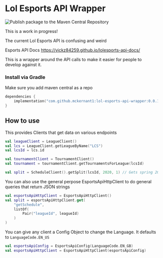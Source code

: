 # Lol Esports API Wrapper
![Publish package to the Maven Central Repository](https://github.com/mckernant1/LolEsportsApiWrapper/workflows/Publish%20package%20to%20the%20Maven%20Central%20Repository/badge.svg)

This is a work in progress!

The current Lol Esports API is confusing and weird

Esports API Docs
https://vickz84259.github.io/lolesports-api-docs/


This is a wrapper around the API calls to make it easier for people to develop against it.

### Install via Gradle
Make sure you add maven central as a repo
```kotlin
dependencies {
    implementation("com.github.mckernant1:lol-esports-api-wrapper:0.0.11")
}
```


## How to use
This provides Clients that get data on various endpoints

```kotlin
val leagueClient = LeagueClient()
val lcs = LeagueClient.getLeagueByName("LCS")
val lcsId = lcs.id

val tournamentClient = TournamentClient()
val tournament = tournamentClient.getTournamentsForLeague(lcsId)

val split = ScheduleClient().getSplit(lcsId, 2020, 1) // Gets spring 2020 split including playoffs
```

You can also use the general perpose EsportsApiHttpClient to do general queries that return JSON strings

```kotlin
val esportsApiHttpClient = EsportsApiHttpClient()
val split = esportsApiHttpClient.get(
    "getSchedule",
    listOf(
        Pair("leagueId", leagueId)
    )
)
```

You can give any client a Config Object to change the Language. It defaults to `LanguageCode.EN_US`

```kotlin
val esportsApiConfig = EsportsApiConfig(LanguageCode.EN_GB)
val esportsApiHttpClient = EsportsApiHttpClient(esportsApiConfig)
```

